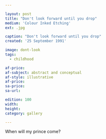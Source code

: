 ```yaml
---

layout: post
title: "Don't look forward until you drop"
medium: 'Colour Inked Etching'
ext: .jpg

caption: "Don't look forward until you drop"
created: '25 September 1991'

image: dont-look
tags:
  - childhood

af-price:
af-subject: abstract and conceptual
af-style: illustrative
af-price:
sa-price:
sa-url:

edition: 100
width:
height:
category: gallery

---
```


When will my prince come?
